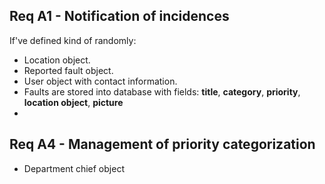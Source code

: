## Req A1 - Notification of incidences

If've defined kind of randomly:

- Location object.
- Reported fault object.
- User object with contact information.
- Faults are stored into database with fields: **title**, **category**, **priority**, **location object**, **picture**
- 


## Req A4 - Management of priority categorization

- Department chief object